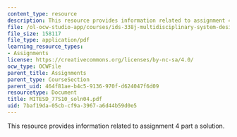 ```yaml
---
content_type: resource
description: This resource provides information related to assignment 4 part a solution.
file: /ol-ocw-studio-app/courses/ids-338j-multidisciplinary-system-design-optimization-spring-2010/7baf19da05cbcf9a3967a6d44b59d0e5_MITESD_77S10_soln04.pdf
file_size: 158117
file_type: application/pdf
learning_resource_types:
- Assignments
license: https://creativecommons.org/licenses/by-nc-sa/4.0/
ocw_type: OCWFile
parent_title: Assignments
parent_type: CourseSection
parent_uid: 464f81ae-b4c5-9136-970f-d624047f6d09
resourcetype: Document
title: MITESD_77S10_soln04.pdf
uid: 7baf19da-05cb-cf9a-3967-a6d44b59d0e5
---
```

This resource provides information related to assignment 4 part a solution.